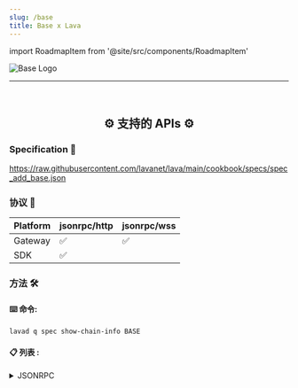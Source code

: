 ```yaml
---
slug: /base
title: Base x Lava
---
```


import RoadmapItem from '@site/src/components/RoadmapItem'

![Base Logo](/img/chains/base_logo.svg)

[<RoadmapItem icon="⛏️" title="Get RPC" description="Get access to Lava's Web3 APIs and start building on the network with ease"/>](/base-dev)

[<RoadmapItem icon="🚀" title="Run an RPC Node" description="Become a part of Lava's network by running your own RPC node and accessing Web3 APIs seamlessly"/>](/base-node)

<hr />
<br />

<center>

## ⚙️ 支持的 APIs ⚙️

</center>

### Specification 📑

https://raw.githubusercontent.com/lavanet/lava/main/cookbook/specs/spec_add_base.json


### 协议 🔗

| Platform  |  jsonrpc/http | jsonrpc/wss 
| --------- | -------- |---------------
| Gateway   | ✅       | ✅
| SDK       | ✅       | 


### 方法 🛠️

#### ⌨️ 命令:

```bash
lavad q spec show-chain-info BASE
```

#### 📋 列表 :

<details>
<summary> JSONRPC </summary>

  - eth_accounts
  - eth_blockNumber
  - eth_call
  - eth_chainId
  - eth_coinbase
  - eth_compileLLL
  - eth_createAccessList
  - eth_estimateGas
  - eth_feeHistory
  - eth_gasPrice
  - eth_getBalance
  - eth_getBlockByHash
  - eth_getBlockByNumber
  - eth_getBlockTransactionCountByHash
  - eth_getBlockTransactionCountByNumber
  - eth_getCode
  - eth_getCompilers
  - eth_getFilterChanges
  - eth_getFilterLogs
  - eth_getLogs
  - eth_getProof
  - eth_getStorageAt
  - eth_getTransactionByBlockHashAndIndex
  - eth_getTransactionByBlockNumberAndIndex
  - eth_getTransactionByHash
  - eth_getTransactionCount
  - eth_getTransactionReceipt
  - eth_getUncleByBlockHashAndIndex
  - eth_getUncleByBlockNumberAndIndex
  - eth_getUncleCountByBlockHash
  - eth_getUncleCountByBlockNumber
  - eth_getWork
  - eth_hashrate
  - eth_maxPriorityFeePerGas
  - eth_mining
  - eth_newBlockFilter
  - eth_newFilter
  - eth_newPendingTransactionFilter
  - eth_protocolVersion
  - eth_sendRawTransaction
  - eth_sendTransaction
  - eth_sign
  - eth_signTransaction
  - eth_subscribe
  - eth_syncing
  - eth_uninstallFilter
  - eth_unsubscribe
  - net_listening
  - net_peerCount
  - net_version
  - rpc_modules
  - web3_clientVersion
  - web3_sha3
  - debug_getBadBlocks
  - debug_getRawBlock
  - debug_getRawHeader
  - debug_getRawReceipts
  - debug_getRawTransaction
  - debug_storageRangeAt
  - debug_traceBlock
  - debug_traceBlockByHash
  - debug_traceBlockByNumber
  - debug_traceCall
  - debug_traceTransaction


</details>





